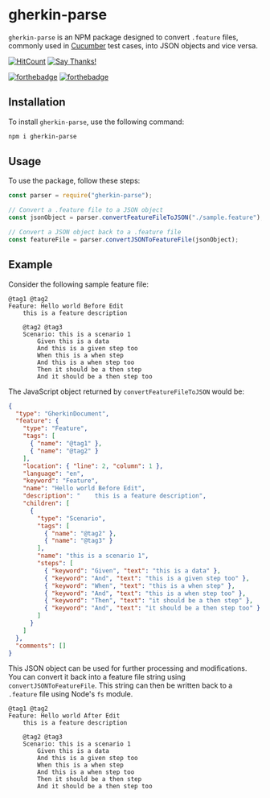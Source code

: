 # gherkin-parse

`gherkin-parse` is an NPM package designed to convert `.feature` files, commonly used in [Cucumber](https://cucumber.io/) test cases, into JSON objects and vice versa.

[![HitCount](http://hits.dwyl.com/jithin-zachariah/gherkin-parse.svg)](http://hits.dwyl.com/jithin-zachariah/gherkin-parse)
[![Say Thanks!](https://img.shields.io/badge/Say%20Thanks-!-1EAEDB.svg)](https://saythanks.io/to/jithin.zachariah96@gmail.com)

[![forthebadge](https://forthebadge.com/images/badges/made-with-javascript.svg)](https://forthebadge.com)
[![forthebadge](https://forthebadge.com/images/badges/built-with-love.svg)](https://forthebadge.com)

## Installation

To install `gherkin-parse`, use the following command:

```bash
npm i gherkin-parse
```

## Usage

To use the package, follow these steps:

```javascript
const parser = require("gherkin-parse");

// Convert a .feature file to a JSON object
const jsonObject = parser.convertFeatureFileToJSON("./sample.feature");

// Convert a JSON object back to a .feature file
const featureFile = parser.convertJSONToFeatureFile(jsonObject);
```

## Example

Consider the following sample feature file:

```
@tag1 @tag2
Feature: Hello world Before Edit
    this is a feature description

    @tag2 @tag3
    Scenario: this is a scenario 1
        Given this is a data
        And this is a given step too
        When this is a when step
        And this is a when step too
        Then it should be a then step
        And it should be a then step too
```

The JavaScript object returned by `convertFeatureFileToJSON` would be:

```json
{
  "type": "GherkinDocument",
  "feature": {
    "type": "Feature",
    "tags": [
      { "name": "@tag1" },
      { "name": "@tag2" }
    ],
    "location": { "line": 2, "column": 1 },
    "language": "en",
    "keyword": "Feature",
    "name": "Hello world Before Edit",
    "description": "    this is a feature description",
    "children": [
      {
        "type": "Scenario",
        "tags": [
          { "name": "@tag2" },
          { "name": "@tag3" }
        ],
        "name": "this is a scenario 1",
        "steps": [
          { "keyword": "Given", "text": "this is a data" },
          { "keyword": "And", "text": "this is a given step too" },
          { "keyword": "When", "text": "this is a when step" },
          { "keyword": "And", "text": "this is a when step too" },
          { "keyword": "Then", "text": "it should be a then step" },
          { "keyword": "And", "text": "it should be a then step too" }
        ]
      }
    ]
  },
  "comments": []
}
```

This JSON object can be used for further processing and modifications. You can convert it back into a feature file string using `convertJSONToFeatureFile`. This string can then be written back to a `.feature` file using Node's `fs` module.

```
@tag1 @tag2
Feature: Hello world After Edit
    this is a feature description

    @tag2 @tag3
    Scenario: this is a scenario 1
        Given this is a data
        And this is a given step too
        When this is a when step
        And this is a when step too
        Then it should be a then step
        And it should be a then step too
```
